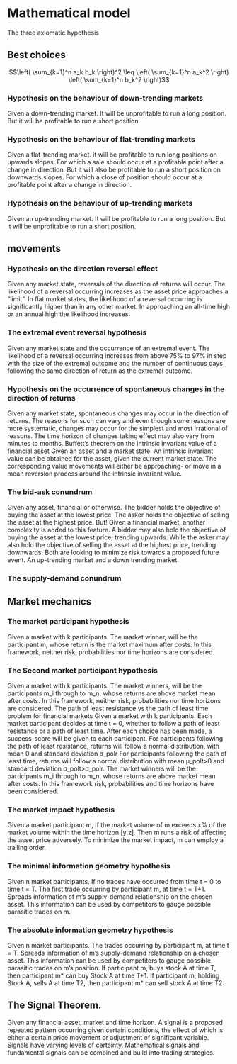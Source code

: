 
# Mathematical model
The three axiomatic hypothesis

## Best choices

$$\left( \sum_{k=1}^n a_k b_k \right)^2 \leq \left( \sum_{k=1}^n a_k^2 \right) \left( \sum_{k=1}^n b_k^2 \right)$$

### Hypothesis on the behaviour of down-trending markets
Given a down-trending market.
It will be unprofitable to run a long position.
But it will be profitable to run a short position.

### Hypothesis on the behaviour of flat-trending markets
Given a flat-trending market.
it will be profitable to run long positions on upwards slopes.
For which a sale should occur at a profitable point after a change in direction.
But it will also be profitable to run a short position on downwards slopes.
For which a close of position should occur at a profitable point after a change in direction.
### Hypothesis on the behaviour of up-trending markets
Given an up-trending market.
It will be profitable to run a long position.
But it will be unprofitable to run a short position.

## movements

### Hypothesis on the direction reversal effect
Given any market state, reversals of the direction of returns will occur.
The likelihood of a reversal occurring increases as the asset price approaches a “limit”. 
In flat market states, the likelihood of a reversal occurring is significantly higher than in any other market. In approaching an all-time high or an annual high the likelihood increases.

### The extremal event reversal hypothesis
Given any market state and the occurrence of an extremal event.
The likelihood of a reversal occurring increases from above 75% to 97% in step with the size of the extremal outcome and the number of continuous days following the same direction of return as the extremal outcome.

### Hypothesis on the occurrence of spontaneous changes in the direction of returns
Given any market state, spontaneous changes may occur in the direction of returns. 
The reasons for such can vary and even though some reasons are more systematic, changes may occur for the simplest and most irrational of reasons. 
The time horizon of changes taking effect may also vary from minutes to months.
Buffett’s theorem on the intrinsic invariant value of a financial asset
Given an asset and a market state. 
An intrinsic invariant value can be obtained for the asset, given the current market state.
The corresponding value movements will either be approaching- or move in a mean reversion process around the intrinsic invariant value. 

### The bid-ask conundrum
Given any asset, financial or otherwise. 
The bidder holds the objective of buying the asset at the lowest price.
The asker holds the objective of selling the asset at the highest price.
But!
Given a financial market, another complexity is added to this feature.
A bidder may also hold the objective of buying the asset at the lowest price, trending upwards.
While the asker may also hold the objective of selling the asset at the highest price, trending downwards.
Both are looking to minimize risk towards a proposed future event. An up-trending market and a down trending market.

### The supply-demand conundrum

## Market mechanics

### The market participant hypothesis
Given a market with k participants.
The market winner, will be the participant m, whose return is the market maximum after costs.
In this framework, neither risk, probabilities nor time horizons are considered.

### The Second market participant hypothesis
Given a market with k participants.
The market winners, will be the participants m_i through to m_n, whose returns are above market mean after costs.
In this framework, neither risk, probabilities nor time horizons are considered.
The path of least resistance vs the path of least time problem for financial markets
Given a market with k participants.
Each market participant decides at time t = 0, whether to follow a path of least resistance or a path of least time.
After each choice has been made, a success-score will be given to each participant.
	For participants following the path of least resistance, returns will follow a normal distribution, with mean 0 and standard deviation σ_polr
	For participants following the path of least time, returns will follow a normal distribution with mean μ_polt>0 and standard deviation σ_polt>σ_polr.
The market winners will be the participants m_i through to m_n, whose returns are above market mean after costs.
In this framework risk, probabilities and time horizons have been considered.

### The market impact hypothesis
Given a market participant m, if the market volume of m exceeds x% of the market volume within the time horizon [y:z]. Then m runs a risk of affecting the asset price adversely.
To minimize the market impact, m can employ a trailing order.

### The minimal information geometry hypothesis
Given n market participants.
If no trades have occurred from time t = 0 to time t = T. The first trade occurring by participant m, at time t = T+1. Spreads information of m’s supply-demand relationship on the chosen asset.
This information can be used by competitors to gauge possible parasitic trades on m.

### The absolute information geometry hypothesis
Given n market participants.
The trades occurring by participant m, at time t = T. Spreads information of m’s supply-demand relationship on a chosen asset. This information can be used by competitors to gauge possible parasitic trades on m’s position.
	If participant m, buys stock A at time T, then participant m* can buy Stock A at time T+1.
	If participant m, holding Stock A, sells A at time T2, then participant m* can sell stock A at time T2.


## The Signal Theorem.
Given any financial asset, market and time horizon. 
A signal is a proposed repeated pattern occurring given certain conditions, the effect of which is either a certain price movement or adjustment of significant variable.
Signals have varying levels of certainty.
Mathematical signals and fundamental signals can be combined and build into trading strategies.


